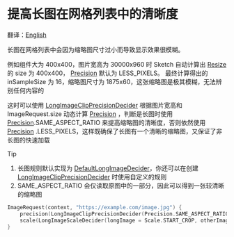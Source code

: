 # 提高长图在网格列表中的清晰度

翻译：[English](long_image_grid_thumbnails.md)

长图在网格列表中会因为缩略图尺寸过小而导致显示效果很模糊。

例如组件大为 400x400，图片宽高为 30000x960 时 Sketch 自动计算出 [Resize] 的 size 为
400x400， [Precision] 默认为 LESS_PIXELS。 最终计算得出的 inSampleSize 为 16，缩略图尺寸为
1875x60，这张缩略图是极其模糊，无法辨别任何内容的

这时可以使用 [LongImageClipPrecisionDecider] 根据图片宽高和 ImageRequest.size 动态计算 [Precision]
，判断是长图时使用 [Precision].SAME_ASPECT_RATIO 来提高缩略图的清晰度，否则依然使用 [Precision]
.LESS_PIXELS，这样既确保了长图有一个清晰的缩略图，又保证了非长图的快速加载

> [!TIP]
> 1. 长图规则默认实现为 [DefaultLongImageDecider]，你还可以在创建 [LongImageClipPrecisionDecider]
     时使用自定义的规则
> 2. SAME_ASPECT_RATIO 会仅读取原图中的一部分，因此可以得到一张较清晰的缩略图

```kotlin
ImageRequest(context, "https://example.com/image.jpg") {
    precision(LongImageClipPrecisionDecider(Precision.SAME_ASPECT_RATIO))
    scale(LongImageScaleDecider(longImage = Scale.START_CROP, otherImage = Scale.CENTER_CROP))
}
```

[Sketch]: ../../sketch-core/src/commonMain/kotlin/com/github/panpf/sketch/Sketch.common.kt

[Resize]: ../../sketch-core/src/commonMain/kotlin/com/github/panpf/sketch/resize/Resize.kt

[Precision]: ../../sketch-core/src/commonMain/kotlin/com/github/panpf/sketch/resize/Precision.kt

[LongImageClipPrecisionDecider]: ../../sketch-core/src/commonMain/kotlin/com/github/panpf/sketch/resize/PrecisionDecider.kt

[DefaultLongImageDecider]: ../../sketch-core/src/commonMain/kotlin/com/github/panpf/sketch/resize/LongImageDecider.kt